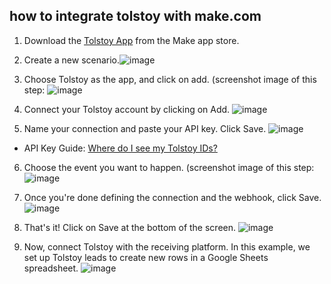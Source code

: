 ## how to integrate tolstoy with make.com

1. Download the [Tolstoy App](https://www.make.com/en/integrations/tolstoy) from the Make app store.
2. Create a new scenario.![image](https://github.com/user-attachments/assets/6cdcb220-ffec-4163-a31f-61d4b20f6d0d)

3. Choose Tolstoy as the app, and click on add. (screenshot image of this step: ![image](https://github.com/user-attachments/assets/f879a571-a901-44ad-83c3-e2e1fa8ae2b1)

4. Connect your Tolstoy account by clicking on Add. ![image](https://github.com/user-attachments/assets/e64d2148-c795-4558-b93a-1e1c5a7841e6)

5. Name your connection and paste your API key. Click Save. ![image](https://github.com/user-attachments/assets/ae2d65f5-c8d4-4348-b26a-11cff06793f8)
- API Key Guide: [Where do I see my Tolstoy IDs?](https://help.gotolstoy.com/en/articles/5772218-where-do-i-see-my-tolstoy-ids)

6. Choose the event you want to happen. (screenshot image of this step: ![image](https://github.com/user-attachments/assets/8d696ea5-e036-4373-b909-9edba567a7fa)

7. Once you're done defining the connection and the webhook, click Save. ![image](https://github.com/user-attachments/assets/eb704801-7c4d-413b-bf6d-8504fcc969bf)

8. That's it! Click on Save at the bottom of the screen. ![image](https://github.com/user-attachments/assets/aea12153-abf0-4588-bd42-4367995fe0a1)

9. Now, connect Tolstoy with the receiving platform. In this example, we set up Tolstoy leads to create new rows in a Google Sheets spreadsheet.
 ![image](https://github.com/user-attachments/assets/be7e239a-e138-4688-a5b4-d35acd54cf5a)

